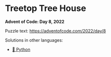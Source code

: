# Treetop Tree House

**Advent of Code: Day 8, 2022**

Puzzle text: <https://adventofcode.com/2022/day/8>

Solutions in other languages:

- [🐍 Python](../../../../python/2022/08_treetop_tree_house/README.md)
